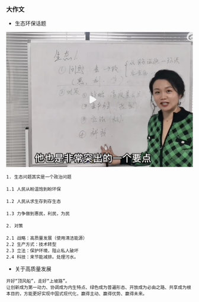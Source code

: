 ### 大作文

- 生态环保话题

![111](../../images5/321.png)


```
1. 生态问题其实是一个政治问题

1.1 人民从盼温饱到盼环保

1.2 人民从求生存到存生态

1.3 力争做到惠民，利民，为民

2. 对策

2.1 战略：高质量发展（使用清洁能源）
2.2 生产方式：技术转型
2.3 立法：保护环境，阻止私人破坏
2.4 科技：来节能减排。处理污水。

```

- 关于高质量发展

```
开好“顶风船”，走好“上坡路”。
让创新成为第一动力、协调成为内生特点、绿色成为普遍形态、开放成为必由之路、共享成为根本目的，方能更好实现中国式现代化，赢得主动、赢得优势、赢得未来。 ​​​
```